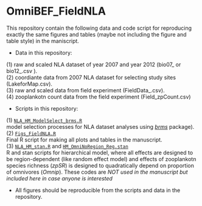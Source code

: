 # OmniBEF_FieldNLA

This repository contain the following data and code script for reproducing exactly the same figures and tables (maybe not including the figure and table style) in the maniscript.

* Data in this repository:

(1) raw and scaled NLA dataset of year 2007 and year 2012 (bio07_ or bio12_.csv ).  
(2) coordiante data from 2007 NLA dataset for selecting study sites (LakeforMap.csv).   
(3) raw and scaled data from field experiment (FieldData_.csv).  
(4) zooplankotn count data from the field experiment (Field_zpCount.csv)

* Scripts in this repository:

(1) [`NLA_HM_ModelSelect_brms.R`](https://github.com/OscarFHC/OmniBEF_FieldNLA_public/blob/master/NLA_HM_ModelSelect_brms.R)  
  model selection processes for NLA dataset analyses using [*brms*](https://github.com/paul-buerkner/brms) package).  
(2) [`Figs_FieldNLA.R`](https://github.com/OscarFHC/OmniBEF_FieldNLA_public/blob/master/Figs_FieldNLA.R)  
  Final R script for making all plots and tables in the manuscript.  
(3) [`NLA_HM_stan.R`](https://github.com/OscarFHC/OmniBEF_FieldNLA_public/blob/master/NLA_HM_stan.R) and [`HM_OmniNoRegion_Reg.stan`](https://github.com/OscarFHC/OmniBEF_FieldNLA_public/blob/master/HM_OmniNoRegion_Reg.stan)    
  R and stan scripts for hierarchical model, where all effects are designed to be region-dependent (like random effect model) and effects of zooplankotn species richness (_zpSR_) is designed to quadratically depend on proportion of omnivores (_Omnip_). These codes are *NOT used in the manuscript but included here in case anyone is interested*      
  
* All figures should be reproducible from the scripts and data in the repository.   
